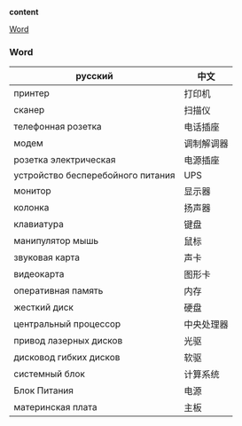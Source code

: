 **content**

[Word](#word)

### Word

| русский                           | 中文    |
|-----------------------------------|-------|
| принтер                           | 打印机   |
| сканер                            | 扫描仪   |
| телефонная розетка                | 电话插座  |
| модем                             | 调制解调器 |
| розетка электрическая             | 电源插座  |
| устройство бесперебойного питания | UPS   |
| монитор                           | 显示器   |
| колонка                           | 扬声器   |
| клавиатура                        | 键盘    |
| манипулятор мышь                  | 鼠标    |
| звуковая карта                    | 声卡    |
| видеокарта                        | 图形卡   |
| оперативная память                | 内存    |
| жесткий диск                      | 硬盘    |
| центральный процессор             | 中央处理器 |
| привод лазерных дисков            | 光驱    |
| дисковод гибких дисков            | 软驱    |
| системный блок                    | 计算系统  |
| Блок Питания                      | 电源    |
| материнская плата                 | 主板    |